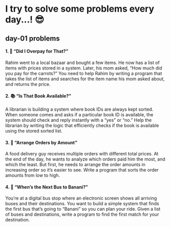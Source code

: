 # I try to solve some problems every day...! 😎

## day-01 problems

#### 1. 🛒 “Did I Overpay for That?”

Rahim went to a local bazaar and bought a few items. He now has a list of items with prices stored in a system. Later, his mom asked, “How much did you pay for the carrots?”
You need to help Rahim by writing a program that takes the list of items and searches for the item name his mom asked about, and returns the price.

#### 2. 📚 “Is That Book Available?”

A librarian is building a system where book IDs are always kept sorted. When someone comes and asks if a particular book ID is available, the system should check and reply instantly with a “yes” or “no.”
Help the librarian by writing the logic that efficiently checks if the book is available using the stored sorted list.

#### 3. 🍔 “Arrange Orders by Amount”

A food delivery guy receives multiple orders with different total prices. At the end of the day, he wants to analyze which orders paid him the most, and which the least. But first, he needs to arrange the order amounts in increasing order so it’s easier to see.
Write a program that sorts the order amounts from low to high.

#### 4. 🚌 “When’s the Next Bus to Banani?”

You’re at a digital bus stop where an electronic screen shows all arriving buses and their destinations. You want to build a simple system that finds the first bus that’s going to “Banani” so you can plan your ride.
Given a list of buses and destinations, write a program to find the first match for your destination.

